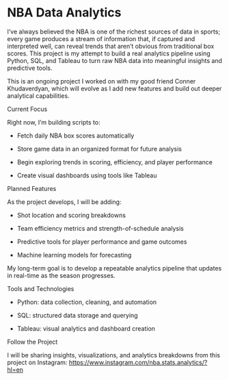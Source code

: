 # **NBA Data Analytics**

I’ve always believed the NBA is one of the richest sources of data in sports; every game produces a stream of information that, if captured and interpreted well, can reveal trends that aren’t obvious from traditional box scores. This project is my attempt to build a real analytics pipeline using Python, SQL, and Tableau to turn raw NBA data into meaningful insights and predictive tools.

This is an ongoing project I worked on with my good friend Conner Khudaverdyan, which will evolve as I add new features and build out deeper analytical capabilities. 

Current Focus

Right now, I’m building scripts to:

- Fetch daily NBA box scores automatically

- Store game data in an organized format for future analysis

- Begin exploring trends in scoring, efficiency, and player performance

- Create visual dashboards using tools like Tableau


Planned Features

As the project develops, I will be adding:

- Shot location and scoring breakdowns

- Team efficiency metrics and strength-of-schedule analysis

- Predictive tools for player performance and game outcomes

- Machine learning models for forecasting

My long-term goal is to develop a repeatable analytics pipeline that updates in real-time as the season progresses.

Tools and Technologies

- Python: data collection, cleaning, and automation

- SQL: structured data storage and querying

- Tableau: visual analytics and dashboard creation

Follow the Project

I will be sharing insights, visualizations, and analytics breakdowns from this project on Instagram:
https://www.instagram.com/nba.stats.analytics/?hl=en



